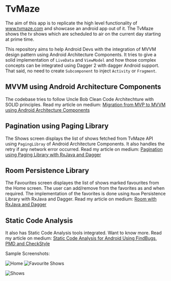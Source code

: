 # TvMaze
The aim of this app is to replicate the high level functionality of www.tvmaze.com and showcase an android app out of it. The TvMaze shows the tv shows which are scheduled to air on the current day starting at prime time.

This repository aims to help Android Devs with the integration of MVVM design pattern using Android Architecture Components.
It tries to give a solid implementation of `LiveData` and `ViewModel` and how those complex concepts can be integrated using Dagger 2 with dagger Android support. That said, no need to create `Subcomponent` to inject `Activity` or `Fragment`. 

## MVVM using Android Architecture Components
The codebase tries to follow Uncle Bob Clean Code Architechture with SOLID principles.
Read my article on medium:
[Migration from MVP to MVVM using Android Architecture Components](https://medium.com/@kumarashwini/migration-from-mvp-to-mvvm-using-android-architecture-components-4bc058a1f73c)

## Pagination using Paging Library 
The Shows screen displays the list of shows fetched from TvMaze API using `PagingLibray` of Android Architecture Components. It also handles the retry if any network error occurred.
Read my article on medium:
[Pagination using Paging Library with RxJava and Dagger](https://medium.com/@kumarashwini/pagination-using-paging-library-with-rxjava-and-dagger-d9d05dbd8eac)

## Room Persistence Library
The Favourites screen displayes the list of shows marked favourites from the Home screen. The user can add/remove from the favorites as and when required. The implementation of the favorites is done using `Room`  Persistence Library with RxJava and Dagger. 
Read my article on medium:
[Room with RxJava and Dagger](https://medium.com/@kumarashwini/room-with-rxjava-and-dagger-2722f4420651)

## Static Code Analysis
It also has Static Code Analysis tools integrated. Want to know more. Read my article on medium:
[Static Code Analysis for Android Using FindBugs, PMD and CheckStyle](https://blog.mindorks.com/static-code-analysis-for-android-using-findbugs-pmd-and-checkstyle-3a2861834c6a)

Sample Screenshots:

![Home](http://i.imgur.com/6YvBFTb.png)                       ![Favourite Shows](http://i.imgur.com/7dxorJc.png) 


![Shows](http://i.imgur.com/aEPrcdg.png) 
